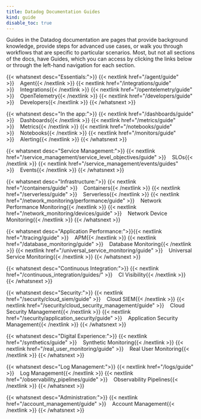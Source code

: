 ```yaml
---
title: Datadog Documentation Guides
kind: guide
disable_toc: true
---
```


Guides in the Datadog documentation are pages that provide background knowledge, provide steps for advanced use cases, or walk you through workflows that are specific to particular scenarios. Most, but not all sections of the docs, have Guides, which you can access by clicking the links below or through the left-hand navigation for each section.

{{< whatsnext desc="Essentials:">}}
{{< nextlink href="/agent/guide" >}}<i class="icon-agent-fill" style="font-size:25px;color:#7c3eb9;vertical-align:middle"></i>&nbsp;&nbsp;&nbsp;&nbsp;Agent{{< /nextlink >}}
{{< nextlink href="/integrations/guide" >}}<i class="icon-integrations" style="font-size:25px;color:#7c3eb9;vertical-align:middle"></i>&nbsp;&nbsp;&nbsp;&nbsp;Integrations{{< /nextlink >}}
{{< nextlink href="/opentelemetry/guide" >}}<i class="icon-open-telemetry" style="font-size:25px;color:#7c3eb9;vertical-align:middle"></i>&nbsp;&nbsp;&nbsp;&nbsp;OpenTelemetry{{< /nextlink >}}
{{< nextlink href="/developers/guide" >}}<i class="icon-dev-code" style="font-size:25px;color:#7c3eb9;vertical-align:middle"></i>&nbsp;&nbsp;&nbsp;&nbsp;Developers{{< /nextlink >}}
{{< /whatsnext >}}

{{< whatsnext desc="In the app:">}}
{{< nextlink href="/dashboards/guide" >}}<i class="icon-dashboard" style="font-size:25px;color:#7c3eb9;vertical-align:middle"></i>&nbsp;&nbsp;&nbsp;&nbsp;Dashboards{{< /nextlink >}}
{{< nextlink href="/metrics/guide" >}}<i class="icon-metric" style="font-size:25px;color:#7c3eb9;vertical-align:middle"></i>&nbsp;&nbsp;&nbsp;&nbsp;Metrics{{< /nextlink >}}
{{< nextlink href="/notebooks/guide" >}}<i class="icon-notebook" style="font-size:25px;color:#7c3eb9;vertical-align:middle"></i>&nbsp;&nbsp;&nbsp;&nbsp;Notebooks{{< /nextlink >}}
{{< nextlink href="/monitors/guide" >}}<i class="icon-monitor" style="font-size:25px;color:#7c3eb9;vertical-align:middle"></i>&nbsp;&nbsp;&nbsp;&nbsp;Alerting{{< /nextlink >}}
{{< /whatsnext >}}

{{< whatsnext desc="Service Management:">}}
{{< nextlink href="/service_management/service_level_objectives/guide" >}}<i class="icon-slos" style="font-size:25px;color:#7c3eb9;vertical-align:middle"></i>&nbsp;&nbsp;&nbsp;&nbsp;SLOs{{< /nextlink >}}
{{< nextlink href="/service_management/events/guides" >}}<i class="icon-events" style="font-size:25px;color:#7c3eb9;vertical-align:middle"></i>&nbsp;&nbsp;&nbsp;&nbsp;Events{{< /nextlink >}}
{{< /whatsnext >}}

{{< whatsnext desc="Infrastructure:">}}
{{< nextlink href="/containers/guide" >}}<i class="icon-container" style="font-size:25px;color:#7c3eb9;vertical-align:middle"></i>&nbsp;&nbsp;&nbsp;&nbsp;Containers{{< /nextlink >}}
{{< nextlink href="/serverless/guide" >}}<i class="icon-serverless" style="font-size:25px;color:#7c3eb9;vertical-align:middle"></i>&nbsp;&nbsp;&nbsp;&nbsp;Serverless{{< /nextlink >}}
{{< nextlink href="/network_monitoring/performance/guide" >}}<i class="icon-network" style="font-size:25px;color:#7c3eb9;vertical-align:middle"></i>&nbsp;&nbsp;&nbsp;&nbsp;Network Performance Monitoring{{< /nextlink >}}
{{< nextlink href="/network_monitoring/devices/guide" >}}<i class="icon-ndm" style="font-size:25px;color:#7c3eb9;vertical-align:middle"></i>&nbsp;&nbsp;&nbsp;&nbsp;Network Device Monitoring{{< /nextlink >}}
{{< /whatsnext >}}

{{< whatsnext desc="Application Performance:">}}{{< nextlink href="/tracing/guide" >}}<i class="icon-apm" style="font-size:25px;color:#7c3eb9;vertical-align:middle"></i>&nbsp;&nbsp;&nbsp;&nbsp;APM{{< /nextlink >}}
{{< nextlink href="/database_monitoring/guide" >}}<i class="icon-database-2" style="font-size:25px;color:#7c3eb9;vertical-align:middle"></i>&nbsp;&nbsp;&nbsp;&nbsp;Database Monitoring{{< /nextlink >}}
{{< nextlink href="/universal_service_monitoring/guide" >}}<i class="icon-usm" style="font-size:25px;color:#7c3eb9;vertical-align:middle"></i>&nbsp;&nbsp;&nbsp;&nbsp;Universal Service Monitoring{{< /nextlink >}}
{{< /whatsnext >}}

{{< whatsnext desc="Continuous Integration:">}}
{{< nextlink href="/continuous_integration/guides/" >}}<i class="icon-ci" style="font-size:25px;color:#7c3eb9;vertical-align:middle"></i>&nbsp;&nbsp;&nbsp;&nbsp;CI Visibility{{< /nextlink >}}
{{< /whatsnext >}}

{{< whatsnext desc="Security:">}}
{{< nextlink href="/security/cloud_siem/guide" >}}<i class="icon-siem" style="font-size:25px;color:#7c3eb9;vertical-align:middle"></i>&nbsp;&nbsp;&nbsp;&nbsp;Cloud SIEM{{< /nextlink >}}
{{< nextlink href="/security/cloud_security_management/guide" >}}<i class="icon-cloud-security-management" style="font-size:25px;color:#7c3eb9;vertical-align:middle"></i>&nbsp;&nbsp;&nbsp;&nbsp;Cloud Security Management{{< /nextlink >}}
{{< nextlink href="/security/application_security/guide" >}}<i class="icon-app-sec" style="font-size:25px;color:#7c3eb9;vertical-align:middle"></i>&nbsp;&nbsp;&nbsp;&nbsp;Application Security Management{{< /nextlink >}}
{{< /whatsnext >}}

{{< whatsnext desc="Digital Experience:">}}
{{< nextlink href="/synthetics/guide" >}}<i class="icon-synthetics" style="font-size:25px;color:#7c3eb9;vertical-align:middle"></i>&nbsp;&nbsp;&nbsp;&nbsp;Synthetic Monitoring{{< /nextlink >}}
{{< nextlink href="/real_user_monitoring/guide" >}}<i class="icon-rum" style="font-size:25px;color:#7c3eb9;vertical-align:middle"></i>&nbsp;&nbsp;&nbsp;&nbsp;Real User Monitoring{{< /nextlink >}}
{{< /whatsnext >}}

{{< whatsnext desc="Log Management:">}}
{{< nextlink href="/logs/guide" >}}<i class="icon-log" style="font-size:25px;color:#7c3eb9;vertical-align:middle"></i>&nbsp;&nbsp;&nbsp;&nbsp;Log Management{{< /nextlink >}}
{{< nextlink href="/observability_pipelines/guide" >}}<i class="icon-pipelines" style="font-size:25px;color:#7c3eb9;vertical-align:middle"></i>&nbsp;&nbsp;&nbsp;&nbsp;Observability Pipelines{{< /nextlink >}}
{{< /whatsnext >}}

{{< whatsnext desc="Administration:">}}
{{< nextlink href="/account_management/guide" >}}<i class="icon-cog-2" style="font-size:25px;color:#7c3eb9;vertical-align:middle"></i>&nbsp;&nbsp;&nbsp;&nbsp;Account Management{{< /nextlink >}}
{{< /whatsnext >}}